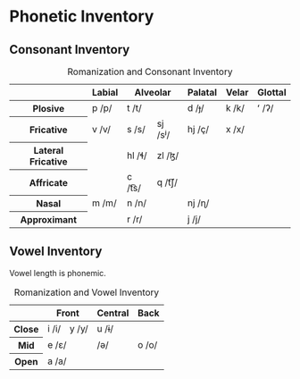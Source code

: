 # Phonetic Inventory

## Consonant Inventory

<table>
  <thead>
    <th></th>
    <th scope=col>Labial</th>
    <th scope=col colspan=2>Alveolar</th>
    <th scope=col>Palatal</th>
    <th scope=col>Velar</th>
    <th scope=col>Glottal</th>
  </thead>
  <tbody>
    <tr>
      <th scope=row>Plosive</th>
      <td>p <span class=ipa>/p/</span></td>
      <td colspan=2>t <span class=ipa>/t/</span></td>
      <td>d <span class=ipa>/ɟ/</span></td>
      <td>k <span class=ipa>/k/</span></td>
      <td>ʻ <span class=ipa>/ʔ/</span></td>
    </tr>
    <tr>
      <th scope=row>Fricative</th>
      <td>v <span class=ipa>/v/</span></td>
      <td>s <span class=ipa>/s/</span></td>
      <td>sj <span class=ipa>/sʲ/</span></td>
      <td>hj <span class=ipa>/ç/</span></td>
      <td>x <span class=ipa>/x/</span></td>
      <td></td>
    </tr>
    <tr>
      <th scope=row>Lateral Fricative</th>
      <td></td>
      <td>hl <span class=ipa>/ɬ/</span></td>
      <td>zl <span class=ipa>/ɮ/</span></td>
      <td></td>
      <td></td>
      <td></td>
    </tr>
    <tr>
      <th scope=row>Affricate</th>
      <td></td>
      <td>c <span class=ipa>/t͡s/</span></td>
      <td>q <span class=ipa>/t͡ʃ/</span></td>
      <td></td>
      <td></td>
      <td></td>
    </tr>
    <tr>
      <th scope=row>Nasal</th>
      <td>m <span class=ipa>/m/</span></td>
      <td colspan=2>n <span class=ipa>/n/</span></td>
      <td>nj <span class=ipa>/ɳ/</span></td>
      <td></td>
      <td></td>
    </tr>
    <tr>
      <th scope=row>Approximant</th>
      <td></td>
      <td colspan=2>r <span class=ipa>/r/</span></td>
      <td>j <span class=ipa>/j/</span></td>
      <td></td>
      <td></td>
    </tr>
  </tbody>
  <tfoot>
    <caption>Romanization and Consonant Inventory</caption>
  </tfoot>
</table>

## Vowel Inventory
Vowel length is phonemic.

<table>
  <thead>
    <tr>
      <th></th>
      <th scope=col colspan=2>Front</th>
      <th scope=col>Central</th>
      <th scope=col colspan=2>Back</th>
    </tr>
  </thead>
  <tbody>
    <tr>
      <th scope=row>Close</th>
      <td>i <span class=ipa>/i/</span></td>
      <td>y <span class=ipa>/y/</span></td>
      <td>u <span class=ipa>/ɨ/</span></td>
    </tr>
    <tr>
      <th scope=row>Mid</th>
      <td colspan=2>e <span class=ipa>/ɛ/</span></td>
      <td><span class=ipa>/ə/</span></td>
      <td>o <span class=ipa>/o/</span></td>
    </tr>
    <tr>
      <th scope=row>Open</th>
      <td colspan=2>a <span class=ipa>/a/</span></td>
      <td></td>
      <td></td>
    </tr>
  </tbody>
  <tfoot>
    <caption>Romanization and Vowel Inventory</caption>
  </tfoot>
</table>
